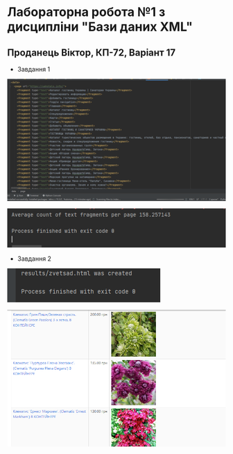 # Лабораторна робота №1 з дисципліни "Бази даних XML"
## Проданець Віктор, КП-72, Варіант 17

- Завдання 1

![](results/lab1.1.PNG)

![](results/lab1.2.PNG)

- Завдання 2

![](results/lab1.3.PNG)

![](results/lab1.4.PNG)